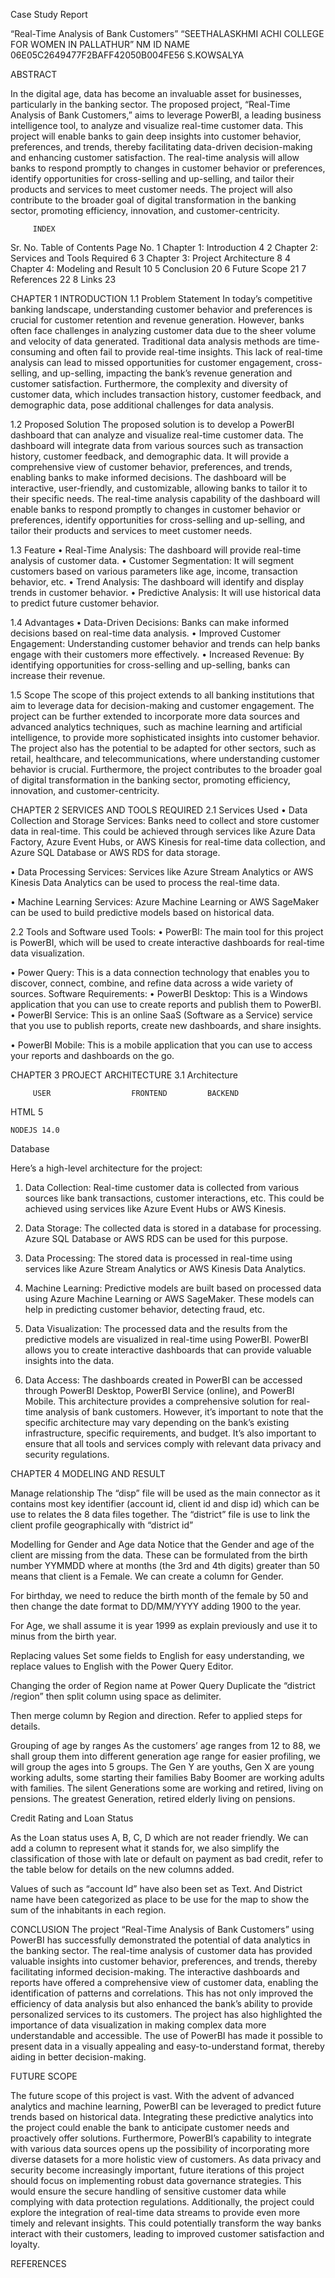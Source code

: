 Case Study Report






“Real-Time Analysis of Bank Customers”
“SEETHALASKHMI ACHI COLLEGE FOR WOMEN IN PALLATHUR”
NM ID	  NAME
06E05C2649477F2BAFF42050B004FE56	S.KOWSALYA













ABSTRACT


In the digital age, data has become an invaluable asset for businesses, particularly in the banking sector. The proposed project, “Real-Time Analysis of Bank Customers,” aims to leverage PowerBI, a leading business intelligence tool, to analyze and visualize real-time customer data. This project will enable banks to gain deep insights into customer behavior, preferences, and trends, thereby facilitating data-driven decision-making and enhancing customer satisfaction. The real-time analysis will allow banks to respond promptly to changes in customer behavior or preferences, identify opportunities for cross-selling and up-selling, and tailor their products and services to meet customer needs. The project will also contribute to the broader goal of digital transformation in the banking sector, promoting efficiency, innovation, and customer-centricity.













	     INDEX

Sr. No.	Table of Contents	Page No.
1	Chapter 1: Introduction	4
2	Chapter 2: Services and Tools Required 	6
3	Chapter 3: Project Architecture	8
4	Chapter 4: Modeling and Result	10
5	Conclusion	20
6	Future Scope	21
7	References	22
8	Links	23


CHAPTER 1
INTRODUCTION
1.1	Problem Statement
In today’s competitive banking landscape, understanding customer behavior and preferences is crucial for customer retention and revenue generation. However, banks often face challenges in analyzing customer data due to the sheer volume and velocity of data generated. Traditional data analysis methods are time-consuming and often fail to provide real-time insights. This lack of real-time analysis can lead to missed opportunities for customer engagement, cross-selling, and up-selling, impacting the bank’s revenue generation and customer satisfaction. Furthermore, the complexity and diversity of customer data, which includes transaction history, customer feedback, and demographic data, pose additional challenges for data analysis.

1.2	Proposed Solution
The proposed solution is to develop a PowerBI dashboard that can analyze and visualize real-time customer data. The dashboard will integrate data from various sources such as transaction history, customer feedback, and demographic data. It will provide a comprehensive view of customer behavior, preferences, and trends, enabling banks to make informed decisions. The dashboard will be interactive, user-friendly, and customizable, allowing banks to tailor it to their specific needs. The real-time analysis capability of the dashboard will enable banks to respond promptly to changes in customer behavior or preferences, identify opportunities for cross-selling and up-selling, and tailor their products and services to meet customer needs.





1.3	Feature
•	Real-Time Analysis: The dashboard will provide real-time analysis of customer data.
•	Customer Segmentation: It will segment customers based on various parameters like age, income, transaction behavior, etc.
•	Trend Analysis: The dashboard will identify and display trends in customer behavior.
•	Predictive Analysis: It will use historical data to predict future customer behavior.

1.4	Advantages
•	Data-Driven Decisions: Banks can make informed decisions based on real-time data analysis.
•	Improved Customer Engagement: Understanding customer behavior and trends can help banks engage with their customers more effectively.
•	Increased Revenue: By identifying opportunities for cross-selling and up-selling, banks can increase their revenue.

1.5	Scope
The scope of this project extends to all banking institutions that aim to leverage data for decision-making and customer engagement. The project can be further extended to incorporate more data sources and advanced analytics techniques, such as machine learning and artificial intelligence, to provide more sophisticated insights into customer behavior. The project also has the potential to be adapted for other sectors, such as retail, healthcare, and telecommunications, where understanding customer behavior is crucial. Furthermore, the project contributes to the broader goal of digital transformation in the banking sector, promoting efficiency, innovation, and customer-centricity.








CHAPTER 2
SERVICES AND TOOLS REQUIRED
2.1 Services Used
•	Data Collection and Storage Services: Banks need to collect and store customer data in real-time. This could be achieved through services like Azure Data Factory, Azure Event Hubs, or AWS Kinesis for real-time data collection, and Azure SQL Database or AWS RDS for data storage.

•	Data Processing Services: Services like Azure Stream Analytics or AWS Kinesis Data Analytics can be used to process the real-time data.

•	Machine Learning Services: Azure Machine Learning or AWS SageMaker can be used to build predictive models based on historical data.

2.2 Tools and Software used
Tools:
•	PowerBI: The main tool for this project is PowerBI, which will be used to create interactive dashboards for real-time data visualization.

•	Power Query: This is a data connection technology that enables you to discover, connect, combine, and refine data across a wide variety of sources.
Software Requirements:
•	PowerBI Desktop: This is a Windows application that you can use to create reports and publish them to PowerBI.
•	PowerBI Service: This is an online SaaS (Software as a Service) service that you use to publish reports, create new dashboards, and share insights.

•	PowerBI Mobile: This is a mobile application that you can use to access your reports and dashboards on the go.



















CHAPTER 3 
PROJECT ARCHITECTURE
3.1 Architecture

         USER			       FRONTEND			BACKEND
         
HTML 5

	NODEJS 14.0


Database



Here’s a high-level architecture for the project:
1.	Data Collection: Real-time customer data is collected from various sources like bank transactions, customer interactions, etc. This could be achieved using services like Azure Event Hubs or AWS Kinesis.
2.	Data Storage: The collected data is stored in a database for processing. Azure SQL Database or AWS RDS can be used for this purpose.
3.	Data Processing: The stored data is processed in real-time using services like Azure Stream Analytics or AWS Kinesis Data Analytics.
4.	Machine Learning: Predictive models are built based on processed data using Azure Machine Learning or AWS SageMaker. These models can help in predicting customer behavior, detecting fraud, etc.

5.	Data Visualization: The processed data and the results from the predictive models are visualized in real-time using PowerBI. PowerBI allows you to create interactive dashboards that can provide valuable insights into the data.
6.	Data Access: The dashboards created in PowerBI can be accessed through PowerBI Desktop, PowerBI Service (online), and PowerBI Mobile.
This architecture provides a comprehensive solution for real-time analysis of bank customers. However, it’s important to note that the specific architecture may vary depending on the bank’s existing infrastructure, specific requirements, and budget. It’s also important to ensure that all tools and services comply with relevant data privacy and security regulations.

 



















CHAPTER 4
 MODELING AND RESULT

Manage relationship
The “disp” file will be used as the main connector as it contains most key identifier (account id, client id and disp id) which can be use to relates the 8 data files together. The “district” file is use to link the client profile geographically with “district id”

 


 








Modelling for Gender and Age data
Notice that the Gender and age of the client are missing from the data. These can be formulated from the birth number YYMMDD where at months (the 3rd and 4th digits) greater than 50 means that client is a Female. We can create a column for Gender.
 
For birthday, we need to reduce the birth month of the female by 50 and then change the date format to DD/MM/YYYY adding 1900 to the year.
 
For Age, we shall assume it is year 1999 as explain previously and use it to minus from the birth year.
 
Replacing values
Set some fields to English for easy understanding, we replace values to English with the Power Query Editor.

 
 
 
Changing the order of Region name at Power Query
Duplicate the “district /region” then split column using space as delimiter.
 
Then merge column by Region and direction. Refer to applied steps for details.




 
Grouping of age by ranges
As the customers’ age ranges from 12 to 88, we shall group them into different generation age range for easier profiling, we will group the ages into 5 groups.
The Gen Y are youths,
Gen X are young working adults, some starting their families
Baby Boomer are working adults with families.
The silent Generations some are working and retired, living on pensions.
The greatest Generation, retired elderly living on pensions.
 
Credit Rating and Loan Status

As the Loan status uses A, B, C, D which are not reader friendly. We can add a column to represent what it stands for, we also simplify the classification of those with late or default on payment as bad credit, refer to the table below for details on the new columns added.
 
Values of such as “account Id” have also been set as Text.
And District name have been categorized as place to be use for the map to show the sum of the inhabitants in each region.






  





 














CONCLUSION
The project “Real-Time Analysis of Bank Customers” using PowerBI has successfully demonstrated the potential of data analytics in the banking sector. The real-time analysis of customer data has provided valuable insights into customer behavior, preferences, and trends, thereby facilitating informed decision-making. The interactive dashboards and reports have offered a comprehensive view of customer data, enabling the identification of patterns and correlations. This has not only improved the efficiency of data analysis but also enhanced the bank’s ability to provide personalized services to its customers. The project has also highlighted the importance of data visualization in making complex data more understandable and accessible. The use of PowerBI has made it possible to present data in a visually appealing and easy-to-understand format, thereby aiding in better decision-making.







FUTURE SCOPE

The future scope of this project is vast. With the advent of advanced analytics and machine learning, PowerBI can be leveraged to predict future trends based on historical data. Integrating these predictive analytics into the project could enable the bank to anticipate customer needs and proactively offer solutions. Furthermore, PowerBI’s capability to integrate with various data sources opens up the possibility of incorporating more diverse datasets for a more holistic view of customers. As data privacy and security become increasingly important, future iterations of this project should focus on implementing robust data governance strategies. This would ensure the secure handling of sensitive customer data while complying with data protection regulations. Additionally, the project could explore the integration of real-time data streams to provide even more timely and relevant insights. This could potentially transform the way banks interact with their customers, leading to improved customer satisfaction and loyalty.



REFERENCES

